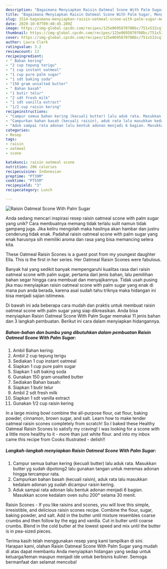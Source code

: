 ```yaml
---
description: "Bagaimana Menyiapkan Raisin Oatmeal Scone With Palm Sugar, Menggugah Selera"
title: "Bagaimana Menyiapkan Raisin Oatmeal Scone With Palm Sugar, Menggugah Selera"
slug: 1514-bagaimana-menyiapkan-raisin-oatmeal-scone-with-palm-sugar-menggugah-selera
date: 2020-10-07T09:40:45.289Z
image: https://img-global.cpcdn.com/recipes/125e0695870708bc/751x532cq70/raisin-oatmeal-scone-with-palm-sugar-foto-resep-utama.jpg
thumbnail: https://img-global.cpcdn.com/recipes/125e0695870708bc/751x532cq70/raisin-oatmeal-scone-with-palm-sugar-foto-resep-utama.jpg
cover: https://img-global.cpcdn.com/recipes/125e0695870708bc/751x532cq70/raisin-oatmeal-scone-with-palm-sugar-foto-resep-utama.jpg
author: Laura Clark
ratingvalue: 3.2
reviewcount: 13
recipeingredient:
- " Bahan kering"
- "2 cup tepung terigu"
- "1 cup instant oatmeal"
- "1 cup pure palm sugar"
- "1 sdt baking soda"
- "150 gram unsalted butter"
- " Bahan basah"
- "1 butir telur"
- "2 sdt fresh milk"
- "1 sdt vanilla extract"
- "1/2 cup raisin kering"
recipeinstructions:
- "Campur semua bahan kering (kecuali butter) lalu aduk rata. Masukkan butter yg sudah dipotong2 lalu gunakan tangan untuk meremas adonan hingga tercampur rata."
- "Campurkan bahan basah (kecuali raisin), aduk rata lalu masukkan kedalam adonan yg sudah dicampur raisin kering."
- "Aduk sampai rata adonan lalu bentuk adonan menjadi 6 bagian. Masukkan scone kedalam oven suhu 200° selama 30 menit."
categories:
- Resep
tags:
- raisin
- oatmeal
- scone

katakunci: raisin oatmeal scone 
nutrition: 206 calories
recipecuisine: Indonesian
preptime: "PT39M"
cooktime: "PT55M"
recipeyield: "3"
recipecategory: Lunch

---
```



![Raisin Oatmeal Scone With Palm Sugar](https://img-global.cpcdn.com/recipes/125e0695870708bc/751x532cq70/raisin-oatmeal-scone-with-palm-sugar-foto-resep-utama.jpg)

Anda sedang mencari inspirasi resep raisin oatmeal scone with palm sugar yang unik? Cara membuatnya memang tidak terlalu sulit namun tidak gampang juga. Jika keliru mengolah maka hasilnya akan hambar dan justru cenderung tidak enak. Padahal raisin oatmeal scone with palm sugar yang enak harusnya sih memiliki aroma dan rasa yang bisa memancing selera kita.

These Oatmeal Raisin Scones is a guest post from my youngest daughter Ella. This is the first in her series. Her Oatmeal Raisin Scones were fabulous.

Banyak hal yang sedikit banyak mempengaruhi kualitas rasa dari raisin oatmeal scone with palm sugar, pertama dari jenis bahan, lalu pemilihan bahan segar hingga cara membuat dan menyajikannya. Tidak usah pusing jika mau menyiapkan raisin oatmeal scone with palm sugar yang enak di mana pun anda berada, karena asal sudah tahu triknya maka hidangan ini bisa menjadi sajian istimewa.


Di bawah ini ada beberapa cara mudah dan praktis untuk membuat raisin oatmeal scone with palm sugar yang siap dikreasikan. Anda bisa menyiapkan Raisin Oatmeal Scone With Palm Sugar memakai 11 jenis bahan dan 3 langkah pembuatan. Berikut ini cara dalam menyiapkan hidangannya.

<!--inarticleads1-->

##### Bahan-bahan dan bumbu yang dibutuhkan dalam pembuatan Raisin Oatmeal Scone With Palm Sugar:

1. Ambil  Bahan kering:
1. Ambil 2 cup tepung terigu
1. Sediakan 1 cup instant oatmeal
1. Siapkan 1 cup pure palm sugar
1. Siapkan 1 sdt baking soda
1. Gunakan 150 gram unsalted butter
1. Sediakan  Bahan basah:
1. Siapkan 1 butir telur
1. Ambil 2 sdt fresh milk
1. Siapkan 1 sdt vanilla extract
1. Gunakan 1/2 cup raisin kering


In a large mixing bowl combine the all-purpose flour, oat flour, baking powder, cinnamon, brown sugar, and salt. Learn how to make tender oatmeal raisin scones completely from scratch! So I baked these Healthy Oatmeal Raisin Scones to satisfy my craving! I was looking for a scone with a little more healthy to it - more than just white flour. and into my inbox came this recipe from Cooks Illustrated - delish!! 

<!--inarticleads2-->

##### Langkah-langkah menyiapkan Raisin Oatmeal Scone With Palm Sugar:

1. Campur semua bahan kering (kecuali butter) lalu aduk rata. Masukkan butter yg sudah dipotong2 lalu gunakan tangan untuk meremas adonan hingga tercampur rata.
1. Campurkan bahan basah (kecuali raisin), aduk rata lalu masukkan kedalam adonan yg sudah dicampur raisin kering.
1. Aduk sampai rata adonan lalu bentuk adonan menjadi 6 bagian. Masukkan scone kedalam oven suhu 200° selama 30 menit.


Raisin Scones - If you like raisins and scones, you will love this simple, irresistible, and delicious raisin scones recipe. Combine the flour, sugar, baking powder, and salt. Add in the butter until mixture resembles coarse crumbs and then follow by the egg and vanilla. Cut in butter until coarse crumbs. Blend in the cold butter at the lowest speed and mix until the butter is in pea-sized pieces. 

Terima kasih telah menggunakan resep yang kami tampilkan di sini. Harapan kami, olahan Raisin Oatmeal Scone With Palm Sugar yang mudah di atas dapat membantu Anda menyiapkan hidangan yang sedap untuk keluarga/teman maupun menjadi ide untuk berbisnis kuliner. Semoga bermanfaat dan selamat mencoba!
